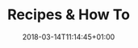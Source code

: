 ---
title: "Recipes & How To"
date: 2018-03-14T11:14:45+01:00
description: "Talks about common tasks like adding a data source or deploying an application. Gives detailed instructions how to solve them and describes the concepts involved."
icon: "/img/light-bulb.png"
weight: 40
---